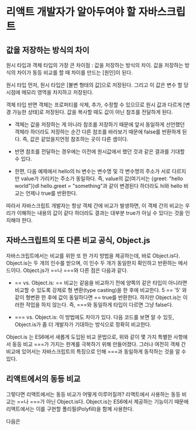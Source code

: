 # 리액트 개발자가 알아두여야 할 자바스크립트

## 값을 저장하는 방식의 차이

원시 타입과 객체 타입의 가장 큰 차이점 : 값을 저장하는 방식의 차이.
값을 저장하는 방식의 차이가 동등 비교를 할 때 차이를 만드는 [원인]이 된다.

원시 타입
먼저, 원시 타입은 [불변 형태의 값]으로 저장된다. 그리고 이 값은 변수 할 당 시점에 메모리 영역을 차지하고 저장된다.

객체 타입
반면 객체는 프로퍼티를 삭제, 추가, 수정할 수 있으므로 원시 값과 다르게 [변경 가능한 상태]로 저장된다. 값을 복사할 때도 값이 아닌 참조를 전달하게 된다.

-   객체는 값을 저장하는 게 아니라 참조를 저장하기 때문에 앞서 동일하게 선언했던 객체라 하더라도 저장하는 순간 다른 참조를 바라보기 때문에 false를 반환하게 된다. 즉, 값은 같았을지언정 참조하는 곳이 다른 셈이다.

-   반면 참조를 전달하는 경우에는 이전에 원시값에서 했던 것과 같은 결과를 기대할 수 있다.

-   한편, 다음 예제에서 hello의 hi 변수는 변수명 및 각 변수명의 주소가 서로 다르지만 value가 가리키는 주소가 동일하다.
    즉, value의 값(여기서는 {greet: "hello world"})dl hello.greet = "something"과 같이 변경된다 하더라도 hi와 hello 비교는 언제나 true를 반환한다.

따라서 자바스크립트 개발자는 항상 객체 간에 비교가 발생하면, 이 객체 간의 비교는 우리가 이해하는 내용의 값이 같다 하더라도 결과는 대부분 true가 아닐 수 있다는 것을 인지해야 한다.

## 자바스크립트의 또 다른 비교 공식, Object.js

자바스크립트에서는 비교를 위한 또 한 가지 방법을 제공하는데, 바로 Object.is다. Object.is는 두 개의 인수를 받으며, 이 인수 두 개가 동일한지 확인하고 반환하는 메서드이다. Object.js가 ==나 ===와 다른 점은 다음과 같다.

-   == vs. Object.is: == 비교는 같음을 비교하기 전에 양쪽의 같은 타입이 아니라면 비교할 수 있도록 강제로 형 변환(type casting)을 한 후에 비교한다. 5 == '5' 와 같이 형변환 한 후에 값이 동일하다면 == true를 반환한다. 하지만 Object.is는 이러한 작업을 하지 않는다. 즉, ===와 동일하게 타입이 다르면 그냥 false다.

-   === vs. Object.is: 이 방법에도 차이가 있다. 다음 코드를 보면 알 수 있듯, Object.is가 좀 더 개발자가 기대하는 방식으로 정확히 비교한다.

Object.is 는 ES6에서 새롭게 도입된 비교 문법으로, 위와 같이 몇 가지 특별한 사항에서 동등 비교 ===가 가지는 한계를 극복하기 위해 만들어졌다. 그러나 여전히 객체 간 비교에 있어서는 자바스크립트의 특징으로 인해 ===과 동일하게 동작하는 것을 알 수 있다.

## 리액트에서의 동등 비교

그렇다면 리액트에서는 동등 비교가 어떻게 이루어질까? 리액트에서 사용하는 동등 비교는 ==나 ===가 아닌 Object.is다. Object.is는 ES6에서 제공하는 기능이기 때문에 리액트에서는 이를 구현할 폴리필(Polyfill)을 함께 사용한다.

다음은
